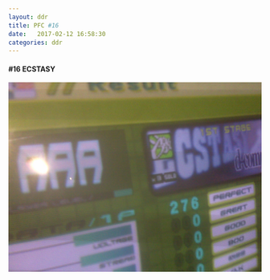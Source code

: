 ```yaml
---
layout: ddr
title: PFC #16
date:   2017-02-12 16:58:30
categories: ddr
---
```

#### **#16** ECSTASY
![](/images/pfc/16_ecstasy.jpg)
